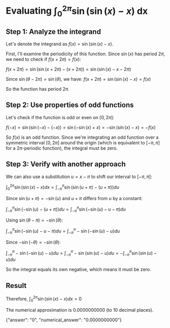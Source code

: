 # Evaluating $\int_0^{2\pi}\sin(\sin(x)-x)\text{ dx}$

## Step 1: Analyze the integrand
Let's denote the integrand as $f(x) = \sin(\sin(x)-x)$.

First, I'll examine the periodicity of this function. Since $\sin(x)$ has period $2\pi$, we need to check if $f(x+2\pi) = f(x)$:

$f(x+2\pi) = \sin(\sin(x+2\pi)-(x+2\pi)) = \sin(\sin(x)-x-2\pi)$

Since $\sin(θ-2\pi) = \sin(θ)$, we have:
$f(x+2\pi) = \sin(\sin(x)-x) = f(x)$

So the function has period $2\pi$.

## Step 2: Use properties of odd functions
Let's check if the function is odd or even on $[0,2\pi]$:

$f(-x) = \sin(\sin(-x)-(-x)) = \sin(-\sin(x)+x) = -\sin(\sin(x)-x) = -f(x)$

So $f(x)$ is an odd function. Since we're integrating an odd function over a symmetric interval $[0,2\pi]$ around the origin (which is equivalent to $[-\pi,\pi]$ for a $2\pi$-periodic function), the integral must be zero.

## Step 3: Verify with another approach
We can also use a substitution $u = x - \pi$ to shift our interval to $[-\pi,\pi]$:

$\int_0^{2\pi}\sin(\sin(x)-x)dx = \int_{-\pi}^{\pi}\sin(\sin(u+\pi)-(u+\pi))du$

Since $\sin(u+\pi) = -\sin(u)$ and $u+\pi$ differs from $u$ by a constant:

$\int_{-\pi}^{\pi}\sin(-\sin(u)-(u+\pi))du = \int_{-\pi}^{\pi}\sin(-\sin(u)-u-\pi)du$

Using $\sin(θ-\pi) = -\sin(θ)$:

$\int_{-\pi}^{\pi}\sin(-\sin(u)-u-\pi)du = \int_{-\pi}^{\pi}-\sin(-\sin(u)-u)du$

Since $-\sin(-θ) = -\sin(θ)$:

$\int_{-\pi}^{\pi}-\sin(-\sin(u)-u)du = \int_{-\pi}^{\pi}-\sin(\sin(u)-u)du = -\int_{-\pi}^{\pi}\sin(\sin(u)-u)du$

So the integral equals its own negative, which means it must be zero.

## Result
Therefore, $\int_0^{2\pi}\sin(\sin(x)-x)dx = 0$

The numerical approximation is $0.0000000000$ (to 10 decimal places).

{"answer": "0", "numerical_answer": "0.0000000000"}
